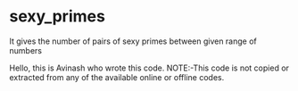 # sexy_primes
It gives the number of pairs of sexy primes between given range of numbers

Hello, this is Avinash who wrote this code.
NOTE:-This code is not copied or extracted from any of the available online or offline codes.
